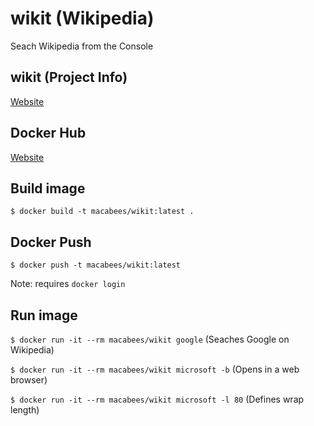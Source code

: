 # wikit (Wikipedia)
Seach Wikipedia from the Console

## wikit (Project Info)
[Website](https://www.npmjs.com/package/wikit)

## Docker Hub
[Website](https://hub.docker.com/r/macabees/wikit/)

## Build image
`$ docker build -t macabees/wikit:latest .`

## Docker Push
`$ docker push -t macabees/wikit:latest`

Note: requires `docker login`

## Run image
`$ docker run -it --rm macabees/wikit google` (Seaches Google on Wikipedia)

`$ docker run -it --rm macabees/wikit microsoft -b` (Opens in a web browser)

`$ docker run -it --rm macabees/wikit microsoft -l 80` (Defines wrap length)
